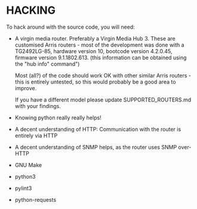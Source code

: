 HACKING
=======

To hack around with the source code, you will need:

- A virgin media router. Preferably a Virgin Media Hub 3. These are
  customised Arris routers - most of the development was done with a
  TG2492LG-85, hardware version 10, bootcode version 4.2.0.45,
  firmware version 9.1.1802.613.  (this information can be obtained
  using the "hub info" command")

  Most (all?) of the code should work OK with other similar Arris
  routers - this is entirely untested, so this would probably be a
  good area to improve.

  If you have a different model please update SUPPORTED_ROUTERS.md
  with your findings.

- Knowing python really really helps!

- A decent understanding of HTTP: Communication with the router is
  entirely via HTTP

- A decent understanding of SNMP helps, as the router uses SNMP
  over-HTTP

- GNU Make
- python3
- pylint3
- python-requests

